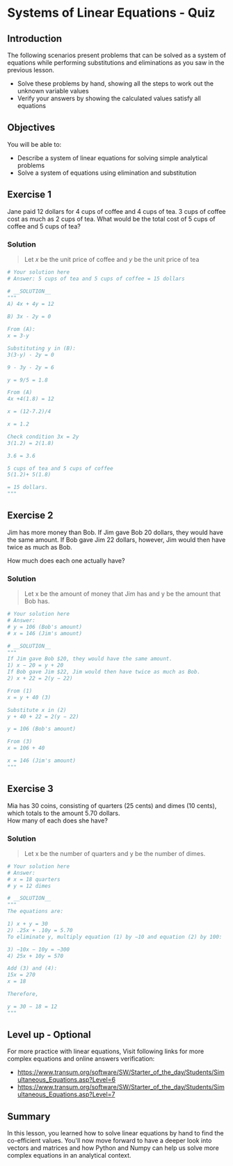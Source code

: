 
# Systems of Linear Equations - Quiz

## Introduction
The following scenarios present problems that can be solved as a system of equations while performing substitutions and eliminations as you saw in the previous lesson.

* Solve these problems by hand, showing all the steps to work out the unknown variable values 
* Verify your answers by showing the calculated values satisfy all equations

## Objectives
You will be able to:
* Describe a system of linear equations for solving simple analytical problems
* Solve a system of equations using elimination and substitution

## Exercise 1
Jane paid 12 dollars for 4 cups of coffee and 4 cups of tea. 3 cups of coffee cost as much as 2 cups of tea. What would be the total cost of 5 cups of coffee and 5 cups of tea?

### Solution

> Let $x$ be the unit price of coffee and $y$ be the unit price of tea


```python
# Your solution here 
# Answer: 5 cups of tea and 5 cups of coffee = 15 dollars
```


```python
# __SOLUTION__
"""
A) 4x + 4y = 12

B) 3x - 2y = 0 

From (A):
x = 3-y

Substituting y in (B):
3(3-y) - 2y = 0

9 - 3y - 2y = 6

y = 9/5 = 1.8

From (A)
4x +4(1.8) = 12

x = (12-7.2)/4

x = 1.2

Check condition 3x = 2y
3(1.2) = 2(1.8)

3.6 = 3.6

5 cups of tea and 5 cups of coffee
5(1.2)+ 5(1.8)

= 15 dollars.
"""
```

## Exercise 2

Jim has more money than Bob. If Jim gave Bob 20 dollars, they would have the same amount. If Bob gave Jim 22 dollars, however, Jim would then have twice as much as Bob. 

How much does each one actually have?

### Solution
> Let x be the amount of money that Jim has and y be the amount that Bob has.


```python
# Your solution here 
# Answer:
# y = 106 (Bob's amount)
# x = 146 (Jim's amount)
```


```python
# __SOLUTION__
"""
If Jim gave Bob $20, they would have the same amount.
1) x − 20 = y + 20
If Bob gave Jim $22, Jim would then have twice as much as Bob.
2) x + 22 = 2(y − 22)

From (1)
x = y + 40 (3)

Substitute x in (2)
y + 40 + 22	= 2(y − 22)

y = 106 (Bob's amount)

From (3)
x = 106 + 40

x = 146 (Jim's amount)
"""
```

## Exercise 3

Mia has 30 coins, consisting of quarters (25 cents) and dimes (10 cents), which totals to the amount 5.70 dollars.  
How many of each does she have?

### Solution

> Let x be the number of quarters and y be the number of dimes.


```python
# Your solution here 
# Answer:
# x = 18 quarters
# y = 12 dimes
```


```python
# __SOLUTION__
"""
The equations are:

1) x + y = 30
2) .25x + .10y = 5.70
To eliminate y, multiply equation (1) by −10 and equation (2) by 100:

3) −10x − 10y = −300
4) 25x + 10y = 570

Add (3) and (4):
15x = 270
x = 18

Therefore,

y = 30 − 18 = 12
"""
```

## Level up - Optional 
For more practice with linear equations, Visit following links for more complex equations and online answers verification:

* https://www.transum.org/software/SW/Starter_of_the_day/Students/Simultaneous_Equations.asp?Level=6
* https://www.transum.org/software/SW/Starter_of_the_day/Students/Simultaneous_Equations.asp?Level=7

## Summary
In this lesson, you learned how to solve linear equations by hand to find the co-efficient values. You'll now move forward to have a deeper look into vectors and matrices and how Python and Numpy can help us solve more complex equations in an analytical context. 
